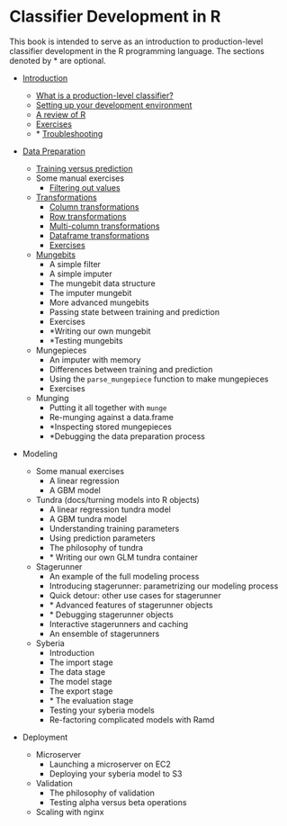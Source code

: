 Classifier Development in R
======

This book is intended to serve as an introduction to production-level classifier
development in the R programming language. The sections denoted by \* are optional.

* [Introduction](docs/introduction/what_is_a_production_level_classifier.md)
  - [What is a production-level classifier?](docs/introduction/what_is_a_production_level_classifier.md)
  - [Setting up your development environment](docs/introduction/setting_up_your_development_environment.md)
  - [A review of R](docs/introduction/review_of_R.md)
  - [Exercises](docs/introduction/review_quiz.md)
  - \* [Troubleshooting](docs/introduction/troubleshooting.md)

* [Data Preparation](docs/data_preparation/index.md)
  - [Training versus prediction](docs/data_preparation/training_versus_prediction.md)
  - Some manual exercises
     - [Filtering out values](docs/data_preparation/filtering_out_values.md)
  - [Transformations](docs/data_preparation/transformations.md)
     - [Column transformations](docs/data_preparation/column_transformations.md)
     - [Row transformations](docs/data_preparation/row_transformations.md)
     - [Multi-column transformations](docs/data_preparation/multi_column_transformations.md)
     - [Dataframe transformations](docs/data_preparation/dataframe_transformations.md)
     - [Exercises](docs/data_preparation/transformations_exercises.md)
  - [Mungebits](docs/data_preparation/mungebits.md)
    - A simple filter
    - A simple imputer
    - The mungebit data structure
    - The imputer mungebit
    - More advanced mungebits
    - Passing state between training and prediction
    - Exercises 
    - \*Writing our own mungebit
    - \*Testing mungebits
  - Mungepieces
    - An imputer with memory
    - Differences between training and prediction
    - Using the `parse_mungepiece` function to make mungepieces
    - Exercises
  - Munging
    - Putting it all together with `munge`
    - Re-munging against a data.frame
    - \*Inspecting stored mungepieces
    - \*Debugging the data preparation process

* Modeling
  - Some manual exercises
    - A linear regression
    - A GBM model
  - Tundra (docs/turning models into R objects)
    - A linear regression tundra model
    - A GBM tundra model
    - Understanding training parameters
    - Using prediction parameters
    - The philosophy of tundra
    - \* Writing our own GLM tundra container
  - Stagerunner
    - An example of the full modeling process
    - Introducing stagerunner: parametrizing our modeling process
    - Quick detour: other use cases for stagerunner
    - \* Advanced features of stagerunner objects
    - \* Debugging stagerunner objects
    - Interactive stagerunners and caching
    - An ensemble of stagerunners
  - Syberia
    - Introduction
    - The import stage
    - The data stage
    - The model stage
    - The export stage
    - \* The evaluation stage
    - Testing your syberia models
    - Re-factoring complicated models with Ramd

* Deployment
  - Microserver
    - Launching a microserver on EC2
    - Deploying your syberia model to S3
  - Validation
    - The philosophy of validation
    - Testing alpha versus beta operations
  - Scaling with nginx

